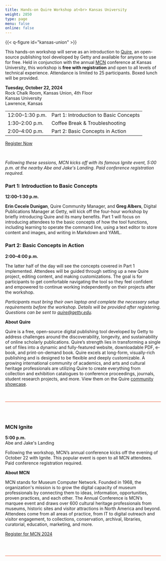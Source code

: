 ```yaml
---
title: Hands-on Quire Workshop at<br> Kansas University
weight: 2850
type: page
menu: false
online: false
---
```


{{< q-figure id="kansas-union" >}}

This hands-on workshop will serve as an introduction to [Quire](https://quire.getty.edu), an open-source publishing tool developed by Getty and available for anyone to use for free. Held in conjunction with the annual [MCN](https://mcn.edu/) conference at Kansas University, this workshop is **free with registration** and open to all levels of technical experience. Attendance is limited to 25 participants. Boxed lunch will be provided. 

**Tuesday, October 22, 2024**<br />
Rock Chalk Room, Kansas Union, 4th Floor<br />
Kansas University<br />
Lawrence, Kansas<br />

<div class="headless-table">

| | |
| --- | --- |
| 12:00–1:30 p.m. | Part 1: Introduction to Basic Concepts |
| 1:30–2:00 p.m.| Coffee Break & Troubleshooting |
| 2:00–4:00 p.m. | Part 2: Basic Concepts in Action |

</div>
<div class="action-button paired-button">

[Register Now](https://forms.gle/gJFFRS7pk4hQZdXo9)

</div>

<br />

*Following these sessions, MCN kicks off with its famous Ignite event, 5:00 p.m. at the nearby Abe and Jake's Landing. Paid conference registration required.*


### Part 1: Introduction to Basic Concepts

**12:00–1:30 p.m.** 

**Erin Cecele Dunigan**, Quire Community Manager, and **Greg Albers**, Digital Publications Manager at Getty, will kick off the four-hour workshop by briefly introducing Quire and its many benefits. Part 1 will focus on introducing attendees to the basic concepts of how the tool functions, including learning to operate the command line, using a text editor to store content and images, and writing in Markdown and YAML.

### Part 2: Basic Concepts in Action

**2:00–4:00 p.m.** 

The latter half of the day will see the concepts covered in Part 1 implemented. Attendees will be guided through setting up a new Quire project, editing content, and making customizations. The goal is for participants to get comfortable navigating the tool so they feel confident and empowered to continue working independently on their projects after the workshop.

*Participants must bring their own laptop and complete the necessary setup requirements before the workshop. Details will be provided after registering. Questions can be sent to [quire@getty.edu](mailto:quire@getty.edu).*

**About Quire** 

Quire is a free, open-source digital publishing tool developed by Getty to address challenges around the discoverability, longevity, and sustainability of online scholarly publications. Quire’s strength lies in transforming a single set of files into a dynamic and fully-featured website, downloadable PDF, e-book, and print-on-demand book. Quire excels at long-form, visually-rich publishing and is designed to be flexible and deeply customizable. A growing international community of academics, and arts and cultural heritage professionals are utilizing Quire to create everything from collection and exhibition catalogues to conference proceedings, journals, student research projects, and more. View them on the Quire [community showcase](/community/community-showcase). 

<div class="mcn-event-listing">

### MCN Ignite

**5:00 p.m.** <br>
Abe and Jake's Landing

Following the workshop, MCN’s annual conference kicks off the evening of October 22 with Ignite. This popular event is open to all MCN attendees. Paid conference registration required.

**About MCN**

MCN stands for Museum Computer Network. Founded in 1968, the organization's mission is to grow the digital capacity of museum professionals by connecting them to ideas, information, opportunities, proven practices, and each other. The Annual Conference is MCN’s marquee event and draws over 600 cultural heritage professionals from museums, historic sites and visitor attractions in North America and beyond. Attendees come from all areas of practice, from IT to digital outreach and visitor engagement, to collections, conservation, archival, libraries, curatorial, education, marketing, and more.

<div class="action-button paired-button">

[Register for MCN 2024](https://museumcomputernetwork.ticketspice.com/mcn2024)

</div>


</div>


<style>
.headless-table thead {
  display: none;
}
.mcn-event-listing {
  margin: 3rem 0;
  padding: 3rem 0;
  border-bottom: 1px solid #f04e23;
  border-top: 1px solid #f04e23;
}
.partner-logos {
  border-bottom-width: 0px !important;
  margin-top: 6rem !important;
}
#community-mcn-ku-event .quire-page__content .container .content { 
  margin-top: 0; 
}
</style>